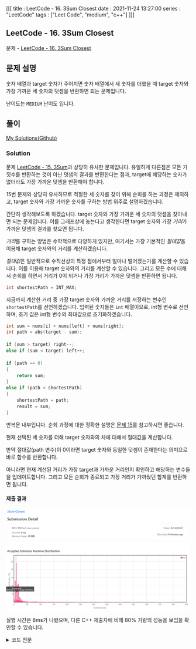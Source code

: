 [[[
title : LeetCode - 16. 3Sum Closest
date : 2021-11-24 13:27:00
series : "LeetCode"
tags : ["Leet Code", "medium", "c++"]
]]]

## LeetCode - 16. 3Sum Closest
문제 - [LeetCode - 16. 3Sum Closest](https://leetcode.com/problems/3sum-closest/)

## 문제 설명
숫자 배열과 target 숫자가 주어지면 숫자 배열에서 세 숫자를 더했을 때 target 숫자와 가장 가까운 세 숫자의 덧셈을 반환하면 되는 문제입니다.

난이도는 `MEDIUM` 난이도 입니다.

## 풀이
[My Solutions(Github)](https://github.com/LDobac/leetcode/tree/master/16.%203Sum%20Closest)

### Solution
문제 [LeetCode - 15. 3Sum](https://jaehee.dev/#/post/15)과 상당히 유사한 문제입니다. 유일하게 다른점은 모든 가짓수를 반환하는 것이 아닌 덧셈의 결과를 반환한다는 점과, target에 해당하는 숫자가 없더라도 가장 가까운 덧셈을 반환해야 합니다.

15번 문제와 상당히 유사하므로 적절한 세 숫자를 찾이 위해 순회를 하는 과정은 제외하고, target 숫자와 가장 가까운 숫자를 구하는 방법 위주로 설명하겠습니다.

간단히 생각해보도록 하겠습니다. target 숫자와 가장 가까운 세 숫자의 덧셈을 찾아내면 되는 문제입니다. 이를 그래프상에 놓는다고 생각한다면 target 숫자와 가장 *거리*가 가까운 덧셈의 결과를 찾으면 됩니다.

*거리*를 구하는 방법은 수학적으로 다양하게 있지만, 여기서는 가장 기본적인 *절대값*을 이용해 target 숫자와의 거리를 계산하겠습니다.

*절대값*은 일반적으로 수직선상의 특정 점에서부터 얼마나 떨어졌는가를 계산할 수 있습니다. 이를 이용해 target 숫자와의 거리를 계산할 수 있습니다. 그리고 모든 수에 대해서 순회를 하면서 거리가 0이 되거나 가장 거리가 가까운 덧셈을 반환하면 됩니다.

```c++
int shortestPath = INT_MAX;
```

지금까지 계산한 거리 중 가장 target 숫자와 가까운 거리를 저장하는 변수인 `shortestPath`를 선언하겠습니다. 입력된 숫자들은 `int` 배열이므로, int형 변수로 선언하며, 초기 값은 int형 변수의 최대값으로 초기화하겠습니다.

```c++
int sum = nums[i] + nums[left] + nums[right];
int path = abs(target - sum);

if (sum > target) right--;
else if (sum < target) left++;

if (path == 0)
{
    return sum;
}
else if (path < shortestPath)
{
    shortestPath = path;
    result = sum;
}
```

반복문 내부입니다. 순회 과정에 대한 정확한 설명은 [문제 15](https://jaehee.dev/#/post/15)를 참고하시면 좋습니다.

현재 선택된 세 숫자를 더해 target 숫자와의 차에 대해서 절대값을 계산합니다.

만약 절대값(path 변수)이 0이라면 target 숫자와 동일한 덧셈이 존재한다는 의미으로 바로 함수를 반환합니다.

아니라면 현재 계산된 거리가 가장 target과 가까운 거리인지 확인하고 해당하는 변수들을 업데이트합니다. 그리고 모든 순회가 종료되고 가장 거리가 가까웠던 합계를 반환하면 됩니다.

#### 제출 결과
![Solution 1 result](./assets/images/leet_code/16/result_1.png)

실행 시간은 8ms가 나왔으며, 다른 C++ 제출자에 비해 80% 가량의 성능을 보임을 확인할 수 있습니다.

<details>
<summary>코드 전문</summary>

```c++
class Solution 
{
public:
    int threeSumClosest(vector<int>& nums, int target) 
    {
        int result;
        int shortestPath = INT_MAX;

        sort(nums.begin(), nums.end());

        for (int i = 0; i < nums.size(); i++)
        {
            if (i > 0 && nums[i] == nums[i - 1]) continue;

            int left = i + 1;
            int right = nums.size() - 1;

            while (left < right)
            {
                int sum = nums[i] + nums[left] + nums[right];
                int path = abs(target - sum);

                if (sum > target) right--;
                else if (sum < target) left++;

                if (path == 0)
                {
                    return sum;
                }
                else if (path < shortestPath)
                {
                    shortestPath = path;
                    result = sum;
                }
            }
        }

        return result;
    }
};
```

</details>
